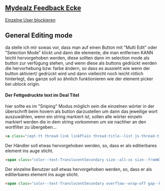 ## [Mydealz Feedback Ecke](https://www.mydealz.de/feedback)
[Einzelne User blockieren](https://www.mydealz.de/feedback/einzelne-user-blockieren-2500450)  


## General Editing mode  
da stelle ich mir sowas vor, dass man auf einen Button mit "Multi Edit" oder "Selection Mode" klickt und dann die elemente, die man entfernen KANN leicht hervorgehoben werden, diese sollten dann im selection mode als button zur verfügung stehen, und wenn diese als buttons gedrückt werden die hervorhebung bzw. farbe ändern, so dass es aussieht wie wenn der button aktiviert/ gedrückt wird und dann vielleicht noch leicht rötlich hinterlegt, das ganze soll so ähnlich funktionieren wie der element picker bei ublock origin.
  


#### Der Fettgedruckte text im Deal Titel
hier sollte es im "Sniping" Modus möglich sein die einzelnen wörter in der überschrift beim hovern als button darzustellen um dann das jeweilige wort auszuwählen, wenn ein string markiert ist, sollen alle wörter einzeln markiert werden die in dem string vorkommen um sie nachher an den wortfilter zu übergeben...
``` html
<a class="cept-tt thread-link linkPlain thread-title--list js-thread-title" title="Flexispot Brand Sale | z.B. Schreibtischgestell E5 = 179,99€ | Stühle und elektr. höhenverstellbare Schreibtische | + 8,5% Shoop Cashback" href="https://www.mydealz.de/deals/der-grosse-flexispot-brand-month-sammeldeal-zb-elektrisch-hohenverstellbare-gestelle-e5-17999eur-e7-plus-39999eur-uvm-85-shoop-2566055" data-t="threadLink" data-t-click="">Flexispot Brand Sale | z.B. Schreibtischgestell E5 = 179,99€ | Stühle und elektr. höhenverstellbare Schreibtische | + 8,5% Shoop Cashback</a>
```  
  
Der Händler soll etwas hervorgehoben werden, so, dass er als editierbares element ins auge sticht.
``` html
<span class="color--text-TranslucentSecondary size--all-xs size--fromW3-s overflow--wrap-off overflow--ellipsis"> Verfügbar bei <a href="/search/deals?merchant-id=12021" class="text--b color--text-AccentBrand overflow--wrap-off link  color--text-NeutralPrimary" data-t-click="" data-t="merchantLink"> FlexiSpot </a></span>
``` 
Der einzelne Benutzer soll etwas hervorgehoben werden, so, dass er als editierbares element ins auge sticht.
``` html
<span class="color--text-TranslucentSecondary overflow--wrap-off gap--h-1 flex boxAlign-ai--all-c"><img src="https://static.mydealz.de/users/raw/default/2648675_15/fi/60x60/qt/45/2648675_15.jpg" srcset="https://static.mydealz.de/users/raw/default/2648675_15/fi/96x96/qt/45/2648675_15.jpg 2x" alt="Acuario's Profilbild" class="size--all-s size--fromW3-m avatar--type-xs img img--type-entity img--square-s"><span class="overflow--ellipsis size--all-xs size--fromW3-s"> Veröffentlicht von Acuario </span><svg width="14" height="14" class="size--all-xs color--graphic-TranslucentTertiary icon icon--verified"><use xlink:href="/assets/img/ico_03e08.svg#verified"></use></svg></span>
``` 

